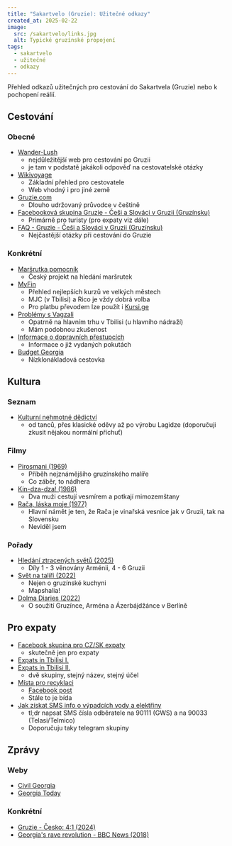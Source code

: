 ```yaml
---
title: "Sakartvelo (Gruzie): Užitečné odkazy"
created_at: 2025-02-22
image:
  src: /sakartvelo/links.jpg
  alt: Typické gruzínské propojení
tags:
  - sakartvelo
  - užitečné
  - odkazy
---
```


Přehled odkazů užitečných pro cestování do Sakartvela (Gruzie) nebo k pochopení reálií.

## Cestování

### Obecné

- [Wander-Lush](https://wander-lush.org/)
  - nejdůležitější web pro cestování po Gruzii
  - je tam v podstatě jakákoli odpověď na cestovatelské otázky
- [Wikivoyage](<https://en.wikivoyage.org/wiki/Georgia_(country)>)
  - Základní přehled pro cestovatele
  - Web vhodný i pro jiné země
- [Gruzie.com](https://www.gruzie.com/)
  - Dlouho udržovaný průvodce v češtině
- [Facebooková skupina Gruzie - Češi a Slováci v Gruzii (Gruzínsku)](https://www.facebook.com/groups/509419289161672)
  - Primárně pro turisty (pro expaty viz dále)
- [FAQ - Gruzie - Češi a Slováci v Gruzii (Gruzínsku)](https://docs.google.com/document/d/1n4vmXCHCRwGDMhtPTpnhdEcRGR8kN0Yxy8Joo0CmWRQ/edit?tab=t.0)
  - Nejčastější otázky při cestování do Gruzie

### Konkrétní

- [Maršrutka pomocník](https://marshrutka.info/)
  - Český projekt na hledání maršrutek
- [MyFin](https://myfin.ge)
  - Přehled nejlepších kurzů ve velkých městech
  - MJC (v Tbilisi) a Rico je vždy dobrá volba
  - Pro platbu převodem lze použít i [Kursi.ge](https://kursi.ge/en/)
- [Problémy s Vagzali](https://www.youtube.com/watch?v=D6ArG9W4Xak)
  - Opatrně na hlavním trhu v Tbilisi (u hlavního nádraží)
  - Mám podobnou zkušenost
- [Informace o dopravních přestupcích](https://videos.police.ge/?lang=en)
  - Informace o již vydaných pokutách
- [Budget Georgia](https://www.budget-georgia.com/)
  - Nízklonákladová cestovka

## Kultura

### Seznam

- [Kulturní nehmotné dědictví](https://en.wikipedia.org/wiki/Intangible_cultural_heritage_of_Georgia)
  - od tanců, přes klasické oděvy až po výrobu Lagidze (doporučuji zkusit nějakou normální příchuť)

### Filmy

- [Pirosmani (1969)](https://www.youtube.com/watch?v=OnzjKLDBKXo)
  - Příběh nejznámějšího gruzínského malíře
  - Co záběr, to nádhera
- [Kin-dza-dza! (1986)](https://en.wikipedia.org/wiki/Kin-dza-dza!)
  - Dva muži cestují vesmírem a potkají mimozemštany
- [Rača, láska moje (1977)](https://www.csfd.cz/film/118602-raca-ljubov-moja/prehled/)
  - Hlavní námět je ten, že Rača je vinařská vesnice jak v Gruzii, tak na Slovensku
  - Neviděl jsem

### Pořady

- [Hledání ztracených světů (2025)](https://www.ceskatelevize.cz/porady/12500835975-hledani-ztracenych-svetu/)
  - Díly 1 - 3 věnovány Arménii, 4 - 6 Gruzii
- [Svět na talíři (2022)](https://www.ceskatelevize.cz/porady/13221924331-svet-na-taliri/220562260380002/)
  - Nejen o gruzínské kuchyni
  - Mapshalia!
- [Dolma Diaries (2022)](https://www.youtube.com/channel/UCQvkDFy-uA1Qi14yoxrCAoQ)
  - O soužití Gruzínce, Arména a Ázerbájdžánce v Berlíně

## Pro expaty

- [Facebook skupina pro CZ/SK expaty](https://www.facebook.com/groups/283105653640068)
  - skutečně jen pro expaty
- [Expats in Tbilisi I.](https://www.facebook.com/groups/310444322730567)
- [Expats in Tbilisi II.](https://www.facebook.com/groups/150454895513786)
  - dvě skupiny, stejný název, stejný účel
- [Místa pro recyklaci](https://www.google.com/maps/d/viewer?mid=18VONz4zIlS6VgcDRIAX6odQ8YGBjUQdz&ll=41.72406341028424%2C44.82312489999998&z=10)
  - [Facebook post](https://www.facebook.com/freecycletbilisi/posts/pfbid035PPubiaG2p3xdQDyLjhVTGQiqGXX1VwvyCBWYbU9tTX1LKgHu8ksJfCmRHRu69w4l)
  - Stále to je bída
- [Jak získat SMS info o výpadcích vody a elektřiny](https://www.reddit.com/r/tbilisi/comments/vywzx4/psa_how_to_get_sms_warnings_on_upcoming_water_and/)
  - tl;dr napsat SMS čísla odběratele na 90111 (GWS) a na 90033 (Telasi/Telmico)
  - Doporučuju taky telegram skupiny

## Zprávy

### Weby

- [Civil Georgia](https://civil.ge/)
- [Georgia Today](https://georgiatoday.ge/)

### Konkrétní

- [Gruzie - Česko: 4:1 (2024)](https://www.ceskatelevize.cz/porady/12430918616-liga-narodu-uefa/224471291122911/)
- [Georgia's rave revolution - BBC News (2018)](https://youtu.be/e2UFOejcO0U)
